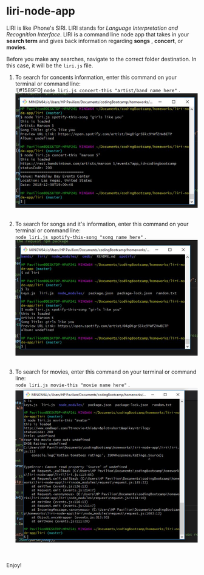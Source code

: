 # liri-node-app

LIRI is like iPhone's SIRI. LIRI stands for _Language Interpretation and Recognition Interface_. 
LIRI is a command line node app that takes in your **search term** and gives back information regarding **songs** , **concert**, or **movies**.

Before you make any searches, navigate to the correct folder destination. In this case, it will be the `liri.js` file.

1. To search for concents information, enter this command on your terminal or command line: <br/>
![#1589F0] `node liri.js concert-this "artist/band name here"` . <br/>
![](images/concertInfo.JPG) <br/><br/>

2. To search for songs and it's information, enter this command on your terminal or command line: <br/>
`node liri.js spotify-this-song "song name here"` . <br/>
![](images/songsInfo.JPG) <br/><br/>

3. To search for movies, enter this command on your terminal or command line: <br/>
`node liri.js movie-this "movie name here"` . <br/>
![](images/movieInfo.JPG) <br/><br/><br/>

Enjoy!
